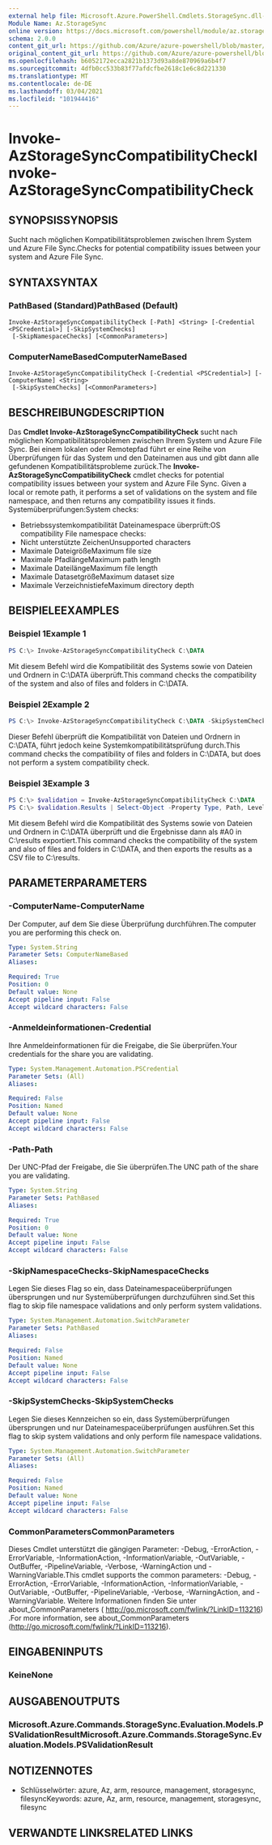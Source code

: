 ```yaml
---
external help file: Microsoft.Azure.PowerShell.Cmdlets.StorageSync.dll-Help.xml
Module Name: Az.StorageSync
online version: https://docs.microsoft.com/powershell/module/az.storagesync/invoke-azstoragesynccompatibilitycheck
schema: 2.0.0
content_git_url: https://github.com/Azure/azure-powershell/blob/master/src/StorageSync/StorageSync/help/Invoke-AzStorageSyncCompatibilityCheck.md
original_content_git_url: https://github.com/Azure/azure-powershell/blob/master/src/StorageSync/StorageSync/help/Invoke-AzStorageSyncCompatibilityCheck.md
ms.openlocfilehash: b6052172ecca2821b1373d93a8de870969a6b4f7
ms.sourcegitcommit: 4dfb0cc533b83f77afdcfbe2618c1e6c8d221330
ms.translationtype: MT
ms.contentlocale: de-DE
ms.lasthandoff: 03/04/2021
ms.locfileid: "101944416"
---
```

# <span data-ttu-id="9787b-101">Invoke-AzStorageSyncCompatibilityCheck</span><span class="sxs-lookup"><span data-stu-id="9787b-101">Invoke-AzStorageSyncCompatibilityCheck</span></span>

## <span data-ttu-id="9787b-102">SYNOPSIS</span><span class="sxs-lookup"><span data-stu-id="9787b-102">SYNOPSIS</span></span>
<span data-ttu-id="9787b-103">Sucht nach möglichen Kompatibilitätsproblemen zwischen Ihrem System und Azure File Sync.</span><span class="sxs-lookup"><span data-stu-id="9787b-103">Checks for potential compatibility issues between your system and Azure File Sync.</span></span>

## <span data-ttu-id="9787b-104">SYNTAX</span><span class="sxs-lookup"><span data-stu-id="9787b-104">SYNTAX</span></span>

### <span data-ttu-id="9787b-105">PathBased (Standard)</span><span class="sxs-lookup"><span data-stu-id="9787b-105">PathBased (Default)</span></span>
```
Invoke-AzStorageSyncCompatibilityCheck [-Path] <String> [-Credential <PSCredential>] [-SkipSystemChecks]
 [-SkipNamespaceChecks] [<CommonParameters>]
```

### <span data-ttu-id="9787b-106">ComputerNameBased</span><span class="sxs-lookup"><span data-stu-id="9787b-106">ComputerNameBased</span></span>
```
Invoke-AzStorageSyncCompatibilityCheck [-Credential <PSCredential>] [-ComputerName] <String>
 [-SkipSystemChecks] [<CommonParameters>]
```

## <span data-ttu-id="9787b-107">BESCHREIBUNG</span><span class="sxs-lookup"><span data-stu-id="9787b-107">DESCRIPTION</span></span>
<span data-ttu-id="9787b-108">Das **Cmdlet Invoke-AzStorageSyncCompatibilityCheck** sucht nach möglichen Kompatibilitätsproblemen zwischen Ihrem System und Azure File Sync. Bei einem lokalen oder Remotepfad führt er eine Reihe von Überprüfungen für das System und den Dateinamen aus und gibt dann alle gefundenen Kompatibilitätsprobleme zurück.</span><span class="sxs-lookup"><span data-stu-id="9787b-108">The **Invoke-AzStorageSyncCompatibilityCheck** cmdlet checks for potential compatibility issues between your system and Azure File Sync. Given a local or remote path, it performs a set of validations on the system and file namespace, and then returns any compatibility issues it finds.</span></span>
<span data-ttu-id="9787b-109">Systemüberprüfungen:</span><span class="sxs-lookup"><span data-stu-id="9787b-109">System checks:</span></span>
- <span data-ttu-id="9787b-110">Betriebssystemkompatibilität Dateinamespace überprüft:</span><span class="sxs-lookup"><span data-stu-id="9787b-110">OS compatibility File namespace checks:</span></span>
- <span data-ttu-id="9787b-111">Nicht unterstützte Zeichen</span><span class="sxs-lookup"><span data-stu-id="9787b-111">Unsupported characters</span></span>
- <span data-ttu-id="9787b-112">Maximale Dateigröße</span><span class="sxs-lookup"><span data-stu-id="9787b-112">Maximum file size</span></span>
- <span data-ttu-id="9787b-113">Maximale Pfadlänge</span><span class="sxs-lookup"><span data-stu-id="9787b-113">Maximum path length</span></span>
- <span data-ttu-id="9787b-114">Maximale Dateilänge</span><span class="sxs-lookup"><span data-stu-id="9787b-114">Maximum file length</span></span>
- <span data-ttu-id="9787b-115">Maximale Datasetgröße</span><span class="sxs-lookup"><span data-stu-id="9787b-115">Maximum dataset size</span></span>
- <span data-ttu-id="9787b-116">Maximale Verzeichnistiefe</span><span class="sxs-lookup"><span data-stu-id="9787b-116">Maximum directory depth</span></span>

## <span data-ttu-id="9787b-117">BEISPIELE</span><span class="sxs-lookup"><span data-stu-id="9787b-117">EXAMPLES</span></span>

### <span data-ttu-id="9787b-118">Beispiel 1</span><span class="sxs-lookup"><span data-stu-id="9787b-118">Example 1</span></span>
```powershell
PS C:\> Invoke-AzStorageSyncCompatibilityCheck C:\DATA
```

<span data-ttu-id="9787b-119">Mit diesem Befehl wird die Kompatibilität des Systems sowie von Dateien und Ordnern in C:\DATA überprüft.</span><span class="sxs-lookup"><span data-stu-id="9787b-119">This command checks the compatibility of the system and also of files and folders in C:\DATA.</span></span>

### <span data-ttu-id="9787b-120">Beispiel 2</span><span class="sxs-lookup"><span data-stu-id="9787b-120">Example 2</span></span>
```powershell
PS C:\> Invoke-AzStorageSyncCompatibilityCheck C:\DATA -SkipSystemChecks
```

<span data-ttu-id="9787b-121">Dieser Befehl überprüft die Kompatibilität von Dateien und Ordnern in C:\DATA, führt jedoch keine Systemkompatibilitätsprüfung durch.</span><span class="sxs-lookup"><span data-stu-id="9787b-121">This command checks the compatibility of files and folders in C:\DATA, but does not perform a system compatibility check.</span></span>

### <span data-ttu-id="9787b-122">Beispiel 3</span><span class="sxs-lookup"><span data-stu-id="9787b-122">Example 3</span></span>
```powershell
PS C:\> $validation = Invoke-AzStorageSyncCompatibilityCheck C:\DATA
PS C:\> $validation.Results | Select-Object -Property Type, Path, Level, Description, Result | Export-Csv -Path C:\results.csv -Encoding utf8
```

<span data-ttu-id="9787b-123">Mit diesem Befehl wird die Kompatibilität des Systems sowie von Dateien und Ordnern in C:\DATA überprüft und die Ergebnisse dann als #A0 in C:\results exportiert.</span><span class="sxs-lookup"><span data-stu-id="9787b-123">This command checks the compatibility of the system and also of files and folders in C:\DATA, and then exports the results as a CSV file to C:\results.</span></span>

## <span data-ttu-id="9787b-124">PARAMETER</span><span class="sxs-lookup"><span data-stu-id="9787b-124">PARAMETERS</span></span>

### <span data-ttu-id="9787b-125">-ComputerName</span><span class="sxs-lookup"><span data-stu-id="9787b-125">-ComputerName</span></span>
<span data-ttu-id="9787b-126">Der Computer, auf dem Sie diese Überprüfung durchführen.</span><span class="sxs-lookup"><span data-stu-id="9787b-126">The computer you are performing this check on.</span></span>

```yaml
Type: System.String
Parameter Sets: ComputerNameBased
Aliases:

Required: True
Position: 0
Default value: None
Accept pipeline input: False
Accept wildcard characters: False
```

### <span data-ttu-id="9787b-127">-Anmeldeinformationen</span><span class="sxs-lookup"><span data-stu-id="9787b-127">-Credential</span></span>
<span data-ttu-id="9787b-128">Ihre Anmeldeinformationen für die Freigabe, die Sie überprüfen.</span><span class="sxs-lookup"><span data-stu-id="9787b-128">Your credentials for the share you are validating.</span></span>

```yaml
Type: System.Management.Automation.PSCredential
Parameter Sets: (All)
Aliases:

Required: False
Position: Named
Default value: None
Accept pipeline input: False
Accept wildcard characters: False
```

### <span data-ttu-id="9787b-129">-Path</span><span class="sxs-lookup"><span data-stu-id="9787b-129">-Path</span></span>
<span data-ttu-id="9787b-130">Der UNC-Pfad der Freigabe, die Sie überprüfen.</span><span class="sxs-lookup"><span data-stu-id="9787b-130">The UNC path of the share you are validating.</span></span>

```yaml
Type: System.String
Parameter Sets: PathBased
Aliases:

Required: True
Position: 0
Default value: None
Accept pipeline input: False
Accept wildcard characters: False
```

### <span data-ttu-id="9787b-131">-SkipNamespaceChecks</span><span class="sxs-lookup"><span data-stu-id="9787b-131">-SkipNamespaceChecks</span></span>
<span data-ttu-id="9787b-132">Legen Sie dieses Flag so ein, dass Dateinamespaceüberprüfungen übersprungen und nur Systemüberprüfungen durchzuführen sind.</span><span class="sxs-lookup"><span data-stu-id="9787b-132">Set this flag to skip file namespace validations and only perform system validations.</span></span>

```yaml
Type: System.Management.Automation.SwitchParameter
Parameter Sets: PathBased
Aliases:

Required: False
Position: Named
Default value: None
Accept pipeline input: False
Accept wildcard characters: False
```

### <span data-ttu-id="9787b-133">-SkipSystemChecks</span><span class="sxs-lookup"><span data-stu-id="9787b-133">-SkipSystemChecks</span></span>
<span data-ttu-id="9787b-134">Legen Sie dieses Kennzeichen so ein, dass Systemüberprüfungen übersprungen und nur Dateinamespaceüberprüfungen ausführen.</span><span class="sxs-lookup"><span data-stu-id="9787b-134">Set this flag to skip system validations and only perform file namespace validations.</span></span>

```yaml
Type: System.Management.Automation.SwitchParameter
Parameter Sets: (All)
Aliases:

Required: False
Position: Named
Default value: None
Accept pipeline input: False
Accept wildcard characters: False
```

### <span data-ttu-id="9787b-135">CommonParameters</span><span class="sxs-lookup"><span data-stu-id="9787b-135">CommonParameters</span></span>
<span data-ttu-id="9787b-136">Dieses Cmdlet unterstützt die gängigen Parameter: -Debug, -ErrorAction, -ErrorVariable, -InformationAction, -InformationVariable, -OutVariable, -OutBuffer, -PipelineVariable, -Verbose, -WarningAction und -WarningVariable.</span><span class="sxs-lookup"><span data-stu-id="9787b-136">This cmdlet supports the common parameters: -Debug, -ErrorAction, -ErrorVariable, -InformationAction, -InformationVariable, -OutVariable, -OutBuffer, -PipelineVariable, -Verbose, -WarningAction, and -WarningVariable.</span></span> <span data-ttu-id="9787b-137">Weitere Informationen finden Sie unter about_CommonParameters ( http://go.microsoft.com/fwlink/?LinkID=113216) .</span><span class="sxs-lookup"><span data-stu-id="9787b-137">For more information, see about_CommonParameters (http://go.microsoft.com/fwlink/?LinkID=113216).</span></span>

## <span data-ttu-id="9787b-138">EINGABEN</span><span class="sxs-lookup"><span data-stu-id="9787b-138">INPUTS</span></span>

### <span data-ttu-id="9787b-139">Keine</span><span class="sxs-lookup"><span data-stu-id="9787b-139">None</span></span>

## <span data-ttu-id="9787b-140">AUSGABEN</span><span class="sxs-lookup"><span data-stu-id="9787b-140">OUTPUTS</span></span>

### <span data-ttu-id="9787b-141">Microsoft.Azure.Commands.StorageSync.Evaluation.Models.PSValidationResult</span><span class="sxs-lookup"><span data-stu-id="9787b-141">Microsoft.Azure.Commands.StorageSync.Evaluation.Models.PSValidationResult</span></span>

## <span data-ttu-id="9787b-142">NOTIZEN</span><span class="sxs-lookup"><span data-stu-id="9787b-142">NOTES</span></span>
* <span data-ttu-id="9787b-143">Schlüsselwörter: azure, Az, arm, resource, management, storagesync, filesync</span><span class="sxs-lookup"><span data-stu-id="9787b-143">Keywords: azure, Az, arm, resource, management, storagesync, filesync</span></span>

## <span data-ttu-id="9787b-144">VERWANDTE LINKS</span><span class="sxs-lookup"><span data-stu-id="9787b-144">RELATED LINKS</span></span>
